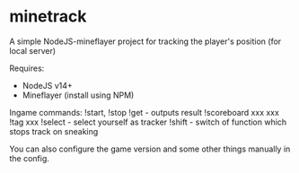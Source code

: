 # minetrack
A simple NodeJS-mineflayer project for tracking the player's position (for local server)

Requires:
- NodeJS v14+
- Mineflayer (install using NPM)

Ingame commands:
!start, !stop
!get - outputs result
!scoreboard xxx xxx
!tag xxx
!select - select yourself as tracker
!shift - switch of function which stops track on sneaking

You can also configure the game version and some other things manually in the config.
